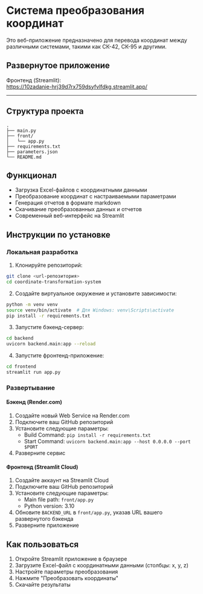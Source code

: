 # Система преобразования координат

Это веб-приложение предназначено для перевода координат между различными системами, такими как СК-42, СК-95 и другими.

##  Развернутое приложение

Фронтенд (Streamlit):  
https://10zadanie-hrj39d7rx759dsyfvlfdkg.streamlit.app/


---


## Структура проекта

```
.
├── main.py
├── front/
│   └── app.py
├── requirements.txt
├── parameters.json
└── README.md
```

## Функционал

- Загрузка Excel-файлов с координатными данными
- Преобразование координат с настраиваемыми параметрами
- Генерация отчетов в формате markdown
- Скачивание преобразованных данных и отчетов
- Современный веб-интерфейс на Streamlit

## Инструкции по установке

### Локальная разработка

1. Клонируйте репозиторий:
```bash
git clone <url-репозитория>
cd coordinate-transformation-system
```

2. Создайте виртуальное окружение и установите зависимости:
```bash
python -m venv venv
source venv/bin/activate  # Для Windows: venv\Scripts\activate
pip install -r requirements.txt
```

3. Запустите бэкенд-сервер:
```bash
cd backend
uvicorn backend.main:app --reload
```

4. Запустите фронтенд-приложение:
```bash
cd frontend
streamlit run app.py
```

### Развертывание

#### Бэкенд (Render.com)

1. Создайте новый Web Service на Render.com
2. Подключите ваш GitHub репозиторий
3. Установите следующие параметры:
   - Build Command: `pip install -r requirements.txt`
   - Start Command: `uvicorn backend.main:app --host 0.0.0.0 --port $PORT`
4. Разверните сервис

#### Фронтенд (Streamlit Cloud)

1. Создайте аккаунт на Streamlit Cloud
2. Подключите ваш GitHub репозиторий
3. Установите следующие параметры:
   - Main file path: `front/app.py`
   - Python version: 3.10
4. Обновите `BACKEND_URL` в `front/app.py`, указав URL вашего развернутого бэкенда
5. Разверните приложение

## Как пользоваться

1. Откройте Streamlit приложение в браузере
2. Загрузите Excel-файл с координатными данными (столбцы: x, y, z)
3. Настройте параметры преобразования
4. Нажмите "Преобразовать координаты"
5. Скачайте результаты
